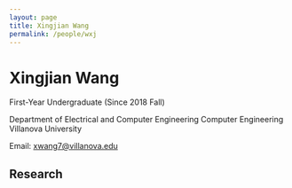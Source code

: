 ```yaml
---
layout: page
title: Xingjian Wang
permalink: /people/wxj
---
```

# Xingjian Wang
First-Year Undergraduate (Since 2018 Fall)

Department of Electrical and Computer Engineering
Computer Engineering
Villanova University

Email: xwang7@villanova.edu
## Research

